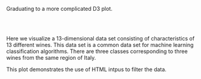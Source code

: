 Graduating to a more complicated D3 plot.

<br />
<br />

Here we visualize a 13-dimensional data set 
consisting of characteristics of 13 different
wines. This data set is a common data set for
machine learning classification algorithms.
There are three classes corresponding to three wines
from the same region of Italy.

This plot demonstrates the use of HTML intpus to 
filter the data.

